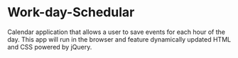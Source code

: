 # Work-day-Schedular
 Calendar application that allows a user to save events for each hour of the day. This app will run in the browser and feature dynamically updated HTML and CSS powered by jQuery.
